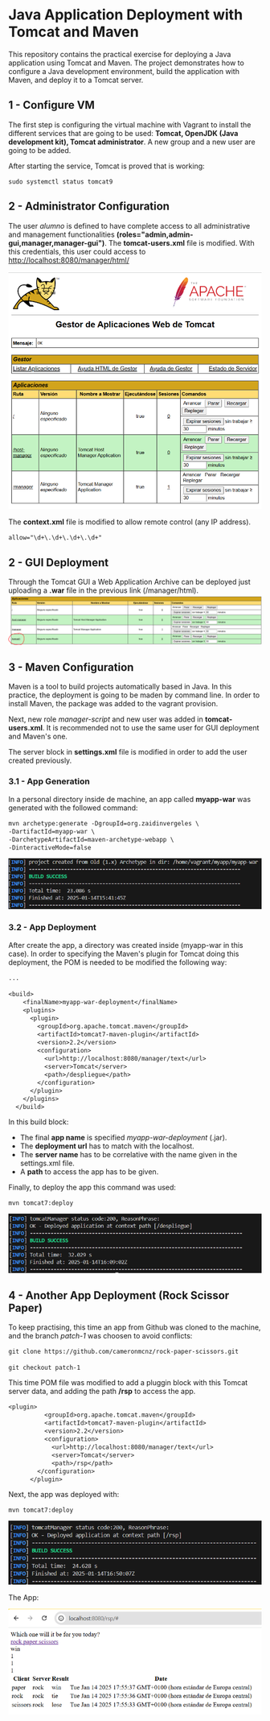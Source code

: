 # Java Application Deployment with Tomcat and Maven

This repository contains the practical exercise for deploying a Java application using Tomcat and Maven. The project demonstrates how to configure a Java development environment, build the application with Maven, and deploy it to a Tomcat server.

## 1 - Configure VM

The first step is configuring the virtual machine with Vagrant to install the different services that are going to be used: **Tomcat, OpenJDK (Java development kit), Tomcat administrator**.
A new group and a new user are going to be added.

After starting the service, Tomcat is proved that is working:

```
sudo systemctl status tomcat9
```

## 2 - Administrator Configuration

The user _alumno_ is defined to have complete access to all administrative and management functionalities **(roles="admin,admin-gui,manager,manager-gui")**. The **tomcat-users.xml** file is modified.
With this credentials, this user could access to <http://localhost:8080/manager/html/>

![Tomcat GUI](/files/img/tomcat-management-gui.PNG)

The **context.xml** file is modified to allow remote control (any IP address).

```
allow="\d+\.\d+\.\d+\.\d+"
```

## 2 - GUI Deployment

Through the Tomcat GUI a Web Application Archive can be deployed just uploading a **.war** file in the previous link (/manager/html).
![GUI Deployment](/files/img/gui-deployment.PNG)

## 3 - Maven Configuration

Maven is a tool to build projects automatically based in Java. In this practice, the deployment is going to be maden by command line.
In order to install Maven, the package was added to the vagrant provision.

Next, new role _manager-script_ and new user was added in **tomcat-users.xml**. It is recommended not to use the same user for GUI deployment and Maven's one.

The server block in **settings.xml** file is modified in order to add the user created previously.

### 3.1 - App Generation

In a personal directory inside de machine, an app called **myapp-war** was generated with the followed command:

```
mvn archetype:generate -DgroupId=org.zaidinvergeles \
-DartifactId=myapp-war \
-DarchetypeArtifactId=maven-archetype-webapp \
-DinteractiveMode=false

```

![myapp built](/files/img/myapp-war-built.PNG)

### 3.2 - App Deployment

After create the app, a directory was created inside (myapp-war in this case).
In order to specifying the Maven's plugin for Tomcat doing this deployment, the POM is needed to be modified the following way:

```
...

<build>
    <finalName>myapp-war-deployment</finalName>
    <plugins>
      <plugin>
        <groupId>org.apache.tomcat.maven</groupId>
        <artifactId>tomcat7-maven-plugin</artifactId>
        <version>2.2</version>
        <configuration>
          <url>http://localhost:8080/manager/text</url>
          <server>Tomcat</server>
          <path>/despliegue</path>
        </configuration>
      </plugin>
    </plugins>
  </build>

```

In this build block:

- The final **app name** is specified _myapp-war-deployment_ (.jar).
- The **deployment url** has to match with the localhost.
- The **server name** has to be correlative with the name given in the settings.xml file.
- A **path** to access the app has to be given.

Finally, to deploy the app this command was used:

```
mvn tomcat7:deploy
```

![myapp deployed](/files/img/myapp-deployed-maven.PNG)

## 4 - Another App Deployment (Rock Scissor Paper)

To keep practising, this time an app from Github was cloned to the machine, and the branch _patch-1_ was choosen to avoid conflicts:

```
git clone https://github.com/cameronmcnz/rock-paper-scissors.git

git checkout patch-1

```

This time POM file was modified to add a pluggin block with this Tomcat server data, and adding the path **/rsp** to access the app.

```
<plugin>
          <groupId>org.apache.tomcat.maven</groupId>
          <artifactId>tomcat7-maven-plugin</artifactId>
          <version>2.2</version>
          <configuration>
            <url>http://localhost:8080/manager/text</url>
            <server>Tomcat</server>
            <path>/rsp</path>
        </configuration>
      </plugin>
```

Next, the app was deployed with:

```
mvn tomcat7:deploy
```

![RSP deployed](/files/img/rock-scissors-paper-deployment.PNG)

The App:

![RSP App](/files/img/rsp-app.PNG)
